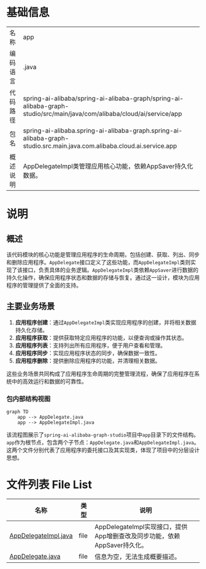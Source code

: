# 基础信息

|      |      |
|------|------|
| 名称 | app |
| 编码语言 | .java |
| 代码路径 | spring-ai-alibaba/spring-ai-alibaba-graph/spring-ai-alibaba-graph-studio/src/main/java/com/alibaba/cloud/ai/service/app |
| 包名 | spring-ai-alibaba.spring-ai-alibaba-graph.spring-ai-alibaba-graph-studio.src.main.java.com.alibaba.cloud.ai.service.app |
| 概述说明 | AppDelegateImpl类管理应用核心功能，依赖AppSaver持久化数据。 |

# 说明

## 概述
该代码模块的核心功能是管理应用程序的生命周期，包括创建、获取、列出、同步和删除应用程序。`AppDelegate`接口定义了这些功能，而`AppDelegateImpl`类则实现了该接口，负责具体的业务逻辑。`AppDelegateImpl`类依赖`AppSaver`进行数据的持久化操作，确保应用程序状态和数据的存储与恢复。通过这一设计，模块为应用程序的管理提供了全面的支持。

## 主要业务场景
1. **应用程序创建**：通过`AppDelegateImpl`类实现应用程序的创建，并将相关数据持久化存储。
2. **应用程序获取**：提供获取特定应用程序的功能，以便查询或操作其状态。
3. **应用程序列表**：支持列出所有应用程序，便于用户查看和管理。
4. **应用程序同步**：实现应用程序状态的同步，确保数据一致性。
5. **应用程序删除**：提供删除应用程序的功能，并清理相关数据。

这些业务场景共同构成了应用程序生命周期的完整管理流程，确保了应用程序在系统中的高效运行和数据的可靠性。


### 包内部结构视图

```mermaid
graph TD
    app --> AppDelegate.java
    app --> AppDelegateImpl.java
```

该流程图展示了`spring-ai-alibaba-graph-studio`项目中`app`目录下的文件结构。`app`作为根节点，包含两个子节点：`AppDelegate.java`和`AppDelegateImpl.java`。这两个文件分别代表了应用程序的委托接口及其实现类，体现了项目中的分层设计思想。

# 文件列表 File List

| 名称   | 类型  | 说明 |
|-------|------|-------------|
| [AppDelegateImpl.java](AppDelegateImpl.md) | file | AppDelegateImpl实现接口，提供App增删查改及同步功能，依赖AppSaver持久化。 |
| [AppDelegate.java](AppDelegate.md) | file | 信息为空，无法生成概要描述。 |



